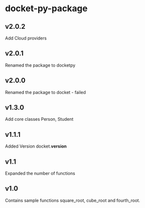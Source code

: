 # docket-py-package
## v2.0.2
Add Cloud providers

## v2.0.1
Renamed the package to docketpy

## v2.0.0
Renamed the package to docket - failed

## v1.3.0
Add core classes Person, Student

## v1.1.1
Added Version docket.__version__

## v1.1 
Expanded the number of functions 

## v1.0
Contains sample functions square_root, cube_root and fourth_root. 
